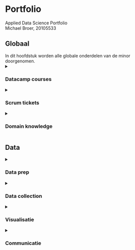 <h1>Portfolio</h1>
Applied Data Science Portfolio<br>
Michael Broer, 20105533
  
<h2>Globaal</h2>
In dit hoofdstuk worden alle globale onderdelen van de minor doorgenomen.
<details>
  <summary><h3>Datacamp courses</h3></summary>
  Hieronder heb ik een screenshot toegevoegt van alle datacamp courses die ik tijdens de minor heb gemaakt, de course van 2 Oct was later ingeleverd vanwege persoonlijke omstandigheden, voor de rest is alles op tijd gemaakt.
  
![Portfolio](https://github.com/mbroer/ads_portfolio/blob/main/datacamp.png)
  
</details>
<details>
  
  <summary><h3>Scrum tickets</h3></summary>
  Hieronder staan alle scrum tickets op mijn naam die ik heb afgerond. Bij de meeste tickets heb ik een beschrijving van een paar zinnen zodat andere projectleden een beter inzicht kregen van waar ik mee bezig was. Onze projectgroep heeft gebruik gemaakt van de scrumtool Trello.</br></br>
  
  <details>
    <summary><h4>Tickets week 1 tm 5</h4></summary>
    
![Week 1 tot en met 5](https://github.com/mbroer/ads_portfolio/blob/main/scrum/1-5.png)
    
  </details>
  

  <details>
    <summary><h4>Tickets week 6 tm 10</h4></summary>
    
![Week 6 tot en met 10](https://github.com/mbroer/ads_portfolio/blob/main/scrum/6-10.png)
    
  </details>
  

  <details>
    <summary><h4>Tickets week 11 tm 16</h4></summary>
    
![Week 11 tot en met 16](https://github.com/mbroer/ads_portfolio/blob/main/scrum/11-16.png)
  
<h4>Opmerking week 14</h4>
  Ik had een leuke stageplek gevonden die mij zeer goed financieel wilden compenseren, hiervoor moest ik een applicatie maken om mijn kennis te laten zien voordat ze me de stageplek konden geven. Hiervoor had ik een week de tijd en heb dus (met begrip van de groep) deze week niet aan het project gewerkt om 100% van mijn tijd in deze applicatie te kunnen steken. (En ja ik heb de stageplek gekregen.)
    
  </details>
  


___
</details>

<details>
  
<summary><h3>Domain knowledge</h3></summary>
  %%%
  
</details>

<h2>Data</h2>

<details>
  <summary><h3>Data prep</h3></summary>
  
<h3>FoodBoost csv merge</h3>

  <h4>Beschrijving</h4>
Toen we voor het eerst begonnen met het FoodBoost project, stonden alle datasets los van elkaar, hierdoor was het dus lastig om een goed inzicht te krijgen in hoe alles nou in elkaar zat. Je had bijvoorbeeld het ingrediënten bestand waar elk ingrediënt van elk recept onder elkaar stond. Hierdoor kreeg je een bestand van 72000 rows. Hiervoor heb ik een python script gemaakt die alle informatie van het recept op 1 row zet en de data squished in lijsten. Hierdoor was het vooral voor de groep (die toen nog niet veel ervaring had met het joinen van tables etc) een stuk makkelijker om echt te kunnen beginnen met het FoodBoost project.
<br><br>
  <details>
    <summary><i>Code, bestanden, resultaten</i></summary>
    
  [Notebook](https://github.com/mbroer/ads_portfolio/blob/main/notebooks/foodboost/join_all_csv.ipynb)<br><br>
  [CSV bestand](https://github.com/mbroer/ads_portfolio/blob/main/output/foodboost/food_merge_all.csv)<br><br>
Screenshot resultaat:
  ![Screenshot Resultaat](https://github.com/mbroer/ads_portfolio/blob/main/output/foodboost/merged.png)
  
  </details>


<h3>FoodBoost simulated users</h3>

  <h4>Beschrijving</h4>
  Ons doel voor het FoodBoost project was om te kijken of een persoon een recept wel of niet lekker zou vinden, om hiervoor een model te maken hadden we dus bestaande informatie nodig om het model te kunnen trainen en testen, een oplossing die ik had bedacht was om een applicatie te schrijven die gebruikers op een semi realistische manier favoriete recepten kan genereren.
  
[Applicatie source code](https://github.com/mbroer/ads_portfolio/tree/main/apps/foodboost/simulated%20users)
  
Ik ben begonnen met het opschonen van de bestaande dataframes, te zien in [ads_cleaner.py](https://github.com/mbroer/ads_portfolio/blob/main/apps/foodboost/simulated%20users/ads_cleaner.py).  Ik heb onnodige kolommen gedropt, zoals stars, url en image. Hierna heb ik dezelfde logica gebruikt als in het vorige hoofdstuk om deze dataframes op elkaar te joinen. Ook heb ik ervoor gezorgd dat kolommen die meerdere keren voorkwamen te droppen.
  
Hierna heb ik utility functies geschreven om makkelijk informatie uit die dataframes te kunnen halen. Denk hierbij het omzetten van een dataframe row in een object, of een functie om alle informatie van een recept op te halen via een ID. Ook een zoek algoritme om makkelijk informatie op te kunnen halen

  %%%plaatjes ofzo
  
  <details>
    <summary><i>Code, bestanden, resultaten</i></summary>
    
Output gegenereerde gebruiker<br>
![Gegenereerde user](https://github.com/mbroer/ads_portfolio/blob/main/output/foodboost/user_gen.png)    
    Gesorteerd op favorite descending ~8000 rows
  </details>

<h3>FoodBoost CSV naar Json</h3>
  <h4>Beschrijving</h4>
  Voor het FoodBoost project moest ik voor mijn applicatie een csv bestand omzetten naar json, dit was gelukkig vrij simpel en kon met een file reader simpel mijn csv omzetten zodat ik een json bestand in kon laden en dan via het ID van het recept, de beschrijving van dat recept kon ophalen.
  
  <details>
    <summary><i>Code, bestanden, resultaten</i></summary>
    
    %%%link naar notebook
    %%%img resultaat
    
  </details>
  
  <h3>FoodBoost Ingredient Groeperen</h3>
  <h4>Beschrijving</h4>
  Tijdens het foodboost project kwamen we erachter dat het model veel moeite had om voorspellingen te maken, een gebruiker die veel recepten met tomaat lekker vond, zou een lage score geven aan een recept waar ook tomaat in zit, maar dan met een andere naam. Een voorbeeld hiervan is een user met favoriete recepten zoals: tomatensalade, tomatensoep, plakken tomaat en komkommer, en dan een voorspelling op bijvoorbeeld het gerecht gesneden tomaat. Hier gaf het model aan dat de gebruiker gesneden tomaat niet lekker zou vinden. Na discussie gingen wij ervan uit als projectgroep dat het model de correlatie tussen tomaten en tomaat niet kon vinden.

Een oplossing die we hadden verzonnen is om te proberen zoveel mogelijk ingredienten te groeperen in categorieën, dus tomaat, tomaten, tomaatje, tomatenstukes = categorië tomaat.

Ik heb hier geprobeerd een groepeer script voor te maken die automatisch ingredieënten groepeerd in categorieën.
  
 De Eerste poging was om simularity score te geven aan hoe erg een string op een andere lijkt. Hiervoor gebruiktte ik de package FuzzyWuzzy. Deze package kan kijken hoeveel een string op een andere string lijkt op basis van stopwords verkleinwoorden etc.
 <br>
 Mijn aanpak was om de lijst van ingredienten te sorteren van klein naar groot (aantal letters). Dat deed ik zodat ik maar 1x door de lijst moest loopen. De eerste groeping method was om te kijken of een woord in een ander wordt zit, dus in dit geval zou 'tomaat' de eerste key zijn, en de checkworden de andere 7000 ingredienten.
 zodra er een match plaats vindt wordt de andere key bijvoorbeeld 'tomaatstukjes' worden weggehaald. Ook haalde ik bij alle ingredienten de verkleinwoorden eruit zoals 'tje', 'en' etc. Hiermee kon ik over 7000 ingredienten loopen in een paar seconde, en halveerde ik de lijst van ingredienten in groepen. 
  
[Notebook](https://github.com/mbroer/ads_portfolio/blob/main/notebooks/foodboost/groups.ipynb)
  
Ik vond halvering wel oké, maar vond dat het nog beter kon.
Omdat de meeste systemen voor string manipulation alleen werken voor de engelse taal, was de eerste stap om de strings te vertalen naar het engels,
hiervoor heb ik een script gemaakt die via de google translate api de ingredieënten vertaald van het Nederlands naar het Engels:

  <details>
    <summary><i>Code, bestanden, resultaten</i></summary>
    
    <h5>resultaat</h5>
    
    De code voor dit script ben ik helaas verloren.
    Het was niet al te veel code, ik laadde alle ingredienten van het CSV in, en stuurde deze naar de google translate api.
    
[Translated ingredients CSV](https://github.com/mbroer/ads_portfolio/blob/main/output/foodboost/translated_ingredients.csv)
    
  </details>
  
Met deze strings heb ik onderzoek gedaan naar hoe deze het beste zouden kunnen worden gecombineerd in groups. Hier heb ik gebruik gemaakt van kmeanas clusters. Met behuld van TfidfVectorizer kon ik de ingredienten omzetten naar tf-idf feature vectors, deze heb ik gefit, en getrained. met de predict kon ik voor elk ingredienten een label maken voor de behorende cluster. Met een object map heb ik daarna de ingredienten terug gezet naar de originele ingredienten.
Hier moest ik nog meer onderzoek naar doen om dit goed werkend te krijgen maar we gingen over naar een ander systeem. Dit is dus niet gebruikt voor ons project, maar hiermee heb ik wel meer kennis opgedaan van kmeans.
  
  
  
  
</details>

<details>
  <summary><h3>Data collection</h3></summary>
  

  
  
  
  
<h3>FoodBoost Description Scraper</h3>
Voor de applicatie van het FoodBoost project wilde ik de beschrijving van het gerecht tonen omdat het naar mijn mening een cruciaal is voor een gebruiker om een beter idee te krijgen of hij een gerecht wel of niet lekker gaat vinden, en omdat het de applicatie visueel leuker maakt.

![Screenshot app](https://github.com/mbroer/ads_portfolio/blob/main/output/foodboost/app.png)
  
Deze beschrijvingen stonden niet in de originele databestanden van recepten, maar gelukkig wel een url van waar deze recepten zijn gehaald. Op de meeste pagina’s van deze recepten stond een kleine beschrijving wat het gerecht inhoudt. Hiervoor heb ik een scraper gemaakt in python om deze beschrijvingen op te halen en in csv formaat op te slaan. Ik heb dit gedaan met de python package BeautifulSoup. Ik heb het originele dataframe ingeladen, en vervolgens elke url afgelopen en het ID van het recept waar de url bij hoort opgeslagen, vervolgens heb ik een selector gemaakt voor de description html tekst, en dit bij de ID van het recept gezet. Het uiteindelijke resultaat was een csv die ingeladen kon worden op de applicatie:
  
%%%image
  
  
</details>

<details>
  <summary><h3>Visualisatie</h3></summary>
  <h4>Beschrijving</h4>
  Bij de start van het container project kwam onze groep er snel achter dat het zeer lastig was om een goed beeld te krijgen van wat er nou precies gebeurde, we hadden   een matrix van een grid van containers voorbeeld:<br>
    
[ 0,0,1,<br>
  1,2,1,<br>
  1,0,2 ]<br>
    
  Dit was één laag van containers, en ik zag al gelijk dat dit een probleem zou gaan worden met meerdere containers met meerdere stapels containers. Hierdoor kwam ik met het idee om een applicatie te bouwen om de containers in een grid te kunnen visualiseren in een 3d omgeving. Om dit zo makkelijk mogelijk te maken voor de rest van de projectgroep wilde ik deze applicatie maken in python, ik heb dus gekozen om met de vPython library te werken. vPython is een basic package waar je een 3d omgeving kan maken en een aantal shapes in kunt 'spawnen' op coordinaten. vPython is een verouderde package dus er zaten limitaties op wat ik kon doen. Een snel voorbeeld is dat het onmogelijk is om verschillende textures te gebruiken op één object, hierdoor kon ik niet een rechthoek maken met 5 verschillende container textures (top, bottom, sides, front, back). Hiervoor moest ik dus 6 wall objects maken elk met een eigen texture, deze objecten moesten daarna in de juiste coordinaten worden gezet om het weer een rechthoek te maken.
  
  De source code van de app is hier te vinden: [GitHub](https://github.com/mbroer/ads_portfolio/tree/main/apps/cofano)
  
 <details>
  <summary><h3>Screenshot applicatie</h3></summary>
   
![Screenshot app](https://github.com/mbroer/ads_portfolio/blob/main/output/cofano/app.png)
   
  </details>
  
  <details>
    <summary><h3>Applicatie features</h3></summary>
    <h4>Scenario’s inladen en opslaan.</h4>
    De applicatie kan een scenario inladen en opslaan via json
    
![Screenshot json](https://github.com/mbroer/ads_portfolio/blob/main/output/cofano/json.png)
    
<h4>Containers handmatig verplaatsen</h4>
    
![Screenshot json](https://github.com/mbroer/ads_portfolio/blob/main/output/cofano/v1.png)
![Screenshot json](https://github.com/mbroer/ads_portfolio/blob/main/output/cofano/v2.png)
![Screenshot json](https://github.com/mbroer/ads_portfolio/blob/main/output/cofano/v3.png)
    
<h4>visualisatie grid</h4>
Toont de bounds van plekken waar containers op de “juiste” plek staan, in dit geval dus een 3x3x3 grid
    
![Screenshot json](https://github.com/mbroer/ads_portfolio/blob/main/output/cofano/grid.png)
    
<h4>Grid x-y-z coordinaten</h4>
Toont de coordinaten van lege plekken in x,y,z formaat, hiermee kun je makkelijker een beeld krijgen van het huidige veld, bijvoorbeeld in plaats van “we willen de container van schip 2 die op rij 0 kolom 1 van de 3e array zetten op rij 2 kolom 1 in de 1e array”, kun je nu zeggen we willen de blauwe container naar plek 2,1,0 krijgen.
    
![Screenshot json](https://github.com/mbroer/ads_portfolio/blob/main/output/cofano/grid2.png)
    

<h4>Informatie inzien</h4>
Door oven een container te hover met je muis en dan op de ‘i’ toets te drukken krijg je een label overzicht met informatie van die container:
    
![Screenshot json](https://github.com/mbroer/ads_portfolio/blob/main/output/cofano/info1.png)
    
Hier krijg je te zien wat het id van de container is, van welk schip het is, de positie, de score, of deze container op een valide plek staat (in dit geval binnen het grid en of deze niet in de lucht zweeft), en of deze container kan worden verplaatst. In dit voorbeeld kan de geselecteerde container niet worden verplaatst, en de zwarte containers zijn de containers waardoor de container niet kan worden verplaatst, in dit geval dus de containers 1 laag naar beneden aan de lange zijde, en de container die boven op de geselecteerde container staat.
In dit voorbeeld kun je zien dat een zwevende container niet op een valide place staat:
    
![Screenshot json](https://github.com/mbroer/ads_portfolio/blob/main/output/cofano/info2.png)
    
Met de force validate knop kun je snel alle fout geplaatste containers tonen:
    
![Screenshot json](https://github.com/mbroer/ads_portfolio/blob/main/output/cofano/info3.png)
    
  Andere features waar de applicatie over beschikt zijn:
-	Het onzichtbaar maken van stapels containers om makkelijker inzicht te krijgen op de lager eronder.
-	Alle container labels aan en uit zetten
-	Container selecteren via dropdown (zodat je een container in het midden van een volle grid ook nog kan manipuleren)
-	Realtime scenario saving en loading zodat je niet elke keer de applicatie opnieuw hoeft op te starten, je hoeft alleen op reload scenario te drukken en alles wordt gerefreshed.
-	Force validation dropdown zodat je ook verstopte containers die op een foute plek staan kunt vinden.
-	Low detail mode voor als je honderden containers wilt inladen, wordt er alleen een basic box met een kleur ingeladen in plaats van 6 wall objects met texture en normal maps.
-	Keyboard controls voor viewpoint

    
  </details>
  
  
</details>

<details>
  <summary><h3>Communicatie<h3></summary>
    
    presentaties....
    paper....
    
</details>

